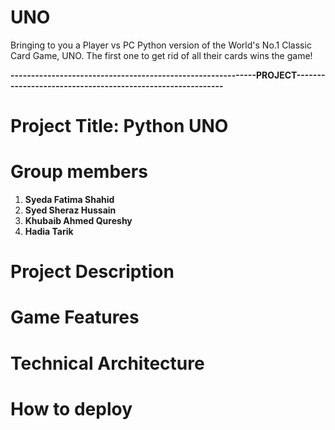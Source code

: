 # UNO
Bringing to you a Player vs PC Python version of the World's No.1 Classic Card Game, UNO. The first one to get rid of all their cards wins the game!

**------------------------------------------------------------PROJECT-----------------------------------------------------------**

# Project Title: Python UNO

# Group members
  1) **Syeda Fatima Shahid**
  2) **Syed Sheraz Hussain**
  3) **Khubaib Ahmed Qureshy**
  4) **Hadia Tarik**

# Project Description

# Game Features

# Technical Architecture

# How to deploy
